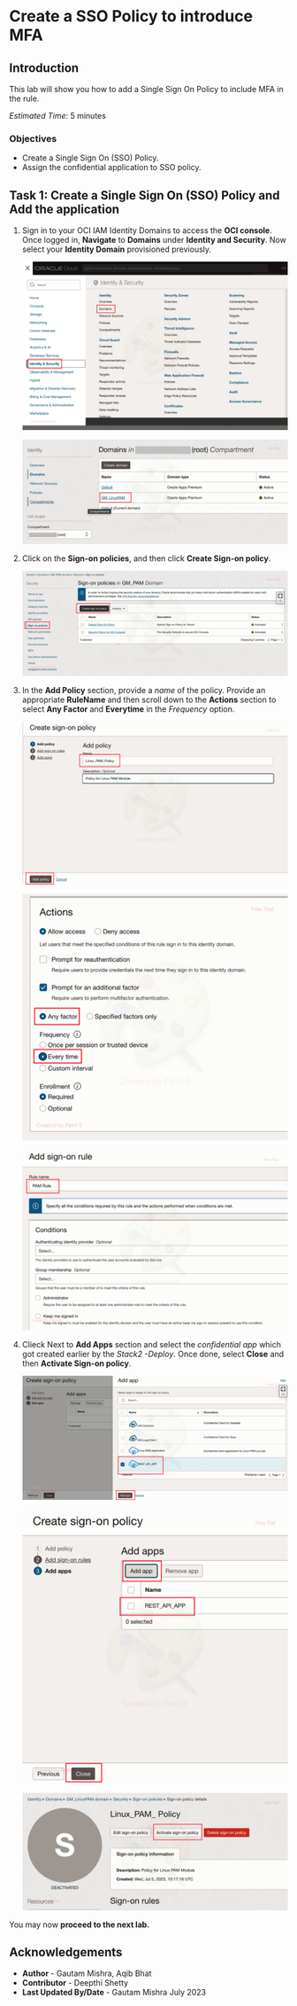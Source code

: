 # Create a SSO Policy to introduce MFA

## Introduction
This lab will show you how to add a Single Sign On Policy to include MFA in the rule.

*Estimated Time:* 5 minutes

### Objectives

-   Create a Single Sign On (SSO) Policy.
-	Assign the confidential application to SSO policy.

		
## Task 1: Create a Single Sign On (SSO) Policy and Add the application

1. Sign in to your OCI IAM Identity Domains to access the **OCI console**. Once logged in, **Navigate** to **Domains** under **Identity and Security**. Now select your **Identity Domain** provisioned previously.

	![identity&security](./images/identity-security.png "identity&security")

	![domains](./images/domains.png "domains")
	
2. Click on the **Sign-on policies**, and then click **Create Sign-on policy**.
	
	![sign-on-policy](./images/sign-on-policy.png "sign-on-policy")

3. In the **Add Policy** section, provide a *name* of the policy. Provide an appropriate **RuleName** and then scroll down to the **Actions** section to select **Any Factor** and **Everytime** in the *Frequency* option.

	![policy-name](./images/policy-name.png "policy-name")

	![frequency](./images/frequency.png "frequency")

	![rule](./images/rule.png "rule")

4. Clieck Next to **Add Apps** section and select the *confidential app* which got created earlier by the *Stack2 -Deploy*. Once done, select **Close** and then **Activate Sign-on policy**.

	![add-apps](./images/add-apps.png "add-apps")

	![close](./images/close.png "close")

	![activate](./images/activate.png "activate")


 You may now **proceed to the next lab.**

## Acknowledgements
* **Author** - Gautam Mishra, Aqib Bhat
* **Contributor** - Deepthi Shetty 
* **Last Updated By/Date** - Gautam Mishra July 2023


